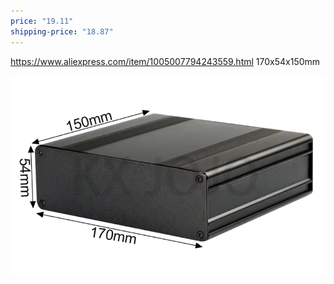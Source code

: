 ```yaml
---
price: "19.11"
shipping-price: "18.87"
---
```

https://www.aliexpress.com/item/1005007794243559.html
170x54x150mm

![](img/Screenshot%202024-12-25%20at%2003.02.37.png)